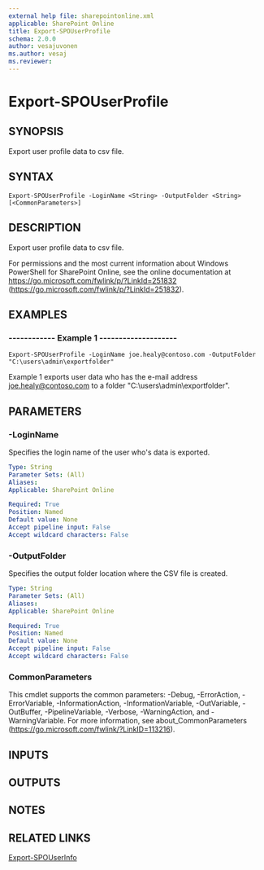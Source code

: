 ```yaml
---
external help file: sharepointonline.xml
applicable: SharePoint Online
title: Export-SPOUserProfile
schema: 2.0.0
author: vesajuvonen
ms.author: vesaj
ms.reviewer:
---
```


# Export-SPOUserProfile

## SYNOPSIS
Export user profile data to csv file.

## SYNTAX

```
Export-SPOUserProfile -LoginName <String> -OutputFolder <String> [<CommonParameters>]
```

## DESCRIPTION
Export user profile data to csv file.

For permissions and the most current information about Windows PowerShell for SharePoint Online, see the online documentation at https://go.microsoft.com/fwlink/p/?LinkId=251832 (https://go.microsoft.com/fwlink/p/?LinkId=251832).

## EXAMPLES

###   ------------ Example 1 --------------------
```
Export-SPOUserProfile -LoginName joe.healy@contoso.com -OutputFolder "C:\users\admin\exportfolder"
```
Example 1 exports user data who has the e-mail address joe.healy@contoso.com to a folder "C:\users\admin\exportfolder".

## PARAMETERS

### -LoginName
Specifies the login name of the user who's data is exported.

```yaml
Type: String
Parameter Sets: (All)
Aliases: 
Applicable: SharePoint Online

Required: True
Position: Named
Default value: None
Accept pipeline input: False
Accept wildcard characters: False
```

### -OutputFolder
Specifies the output folder location where the CSV file is created.

```yaml
Type: String
Parameter Sets: (All)
Aliases: 
Applicable: SharePoint Online

Required: True
Position: Named
Default value: None
Accept pipeline input: False
Accept wildcard characters: False
```

### CommonParameters
This cmdlet supports the common parameters: -Debug, -ErrorAction, -ErrorVariable, -InformationAction, -InformationVariable, -OutVariable, -OutBuffer, -PipelineVariable, -Verbose, -WarningAction, and -WarningVariable. For more information, see about_CommonParameters (https://go.microsoft.com/fwlink/?LinkID=113216).

## INPUTS

## OUTPUTS

## NOTES

## RELATED LINKS

[Export-SPOUserInfo](Export-SPOUserInfo.md)
